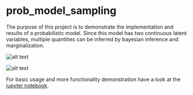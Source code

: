 # prob_model_sampling
The purpose of this project is to demonstrate the implementation and results of a probabilistic model.
Since this model has two continuous latent variables, multiple quantities can be inferred by bayesian inference and 
marginalization.

![alt text](https://raw.githubusercontent.com/jgwiese/prob_model_sampling/main/.msc/latent_w.png "Latent Space w exploration and Posteriors")

![alt text](https://raw.githubusercontent.com/jgwiese/prob_model_sampling/main/.msc/latent_z.png "Posteriors of z")

For basic usage and more functionality demonstration have a look at the 
[jupyter notebook](https://github.com/jgwiese/prob_model_sampling/blob/main/learning.ipynb).
